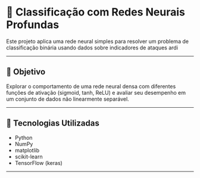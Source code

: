 # 🔎 Classificação com Redes Neurais Profundas

Este projeto aplica uma rede neural simples para resolver um problema de classificação binária usando dados sobre indicadores de ataques ardi

---

## 🎯 Objetivo

Explorar o comportamento de uma rede neural densa com diferentes funções de ativação (sigmoid, tanh, ReLU) e avaliar seu desempenho em um conjunto de dados não linearmente separável.

---

## 🧠 Tecnologias Utilizadas

- Python
- NumPy
- matplotlib
- scikit-learn
- TensorFlow (keras)

---
